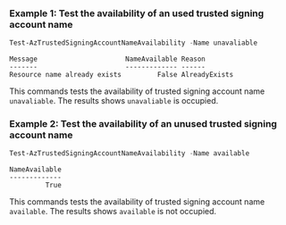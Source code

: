 ### Example 1: Test the availability of an used trusted signing account name
```powershell
Test-AzTrustedSigningAccountNameAvailability -Name unavaliable
```

```output
Message                      NameAvailable Reason
-------                      ------------- ------
Resource name already exists         False AlreadyExists
```

This commands tests the availability of trusted signing account name `unavaliable`.
The results shows `unavaliable` is occupied.

### Example 2: Test the availability of an unused trusted signing account name
```powershell
Test-AzTrustedSigningAccountNameAvailability -Name available
```

```output
NameAvailable
-------------
         True
```

This commands tests the availability of trusted signing account name `available`.
The results shows `available` is not occupied.
